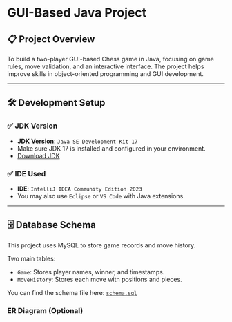 # GUI-Based Java Project

## 📋 Project Overview
To build a two-player GUI-based Chess game in Java, focusing on game rules, move validation, and an interactive interface. The project helps improve skills in object-oriented programming and GUI development.

---

## 🛠️ Development Setup

### ✅ JDK Version
- **JDK Version**: `Java SE Development Kit 17`
- Make sure JDK 17 is installed and configured in your environment.
- [Download JDK](https://www.oracle.com/java/technologies/javase-downloads.html)

### ✅ IDE Used
- **IDE**: `IntelliJ IDEA Community Edition 2023`
- You may also use `Eclipse` or `VS Code` with Java extensions.

---
## 🗄️ Database Schema

This project uses MySQL to store game records and move history.

Two main tables:

- `Game`: Stores player names, winner, and timestamps.
- `MoveHistory`: Stores each move with positions and pieces.

You can find the schema file here: [`schema.sql`](schema.sql)

### ER Diagram (Optional)


